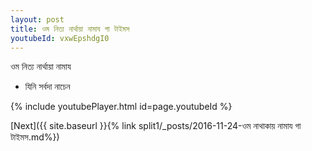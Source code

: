 ```yaml
---
layout: post
title: ওম নিত্য নার্থায়া নামায গা টাইমস
youtubeId: vxwEpshdgI0
---
```

 
 
 ওম নিত্য নার্থায়া নামায  
 
 -  যিনি সর্বদা নাচেন 
 
  
 
  
 
 
 
 
 
 


{% include youtubePlayer.html id=page.youtubeId %}
 
[Next]({{ site.baseurl }}{% link  split1/_posts/2016-11-24-ওম নাথাকায় নামায গা টাইমস.md%})
 
